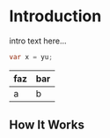 # Introduction

intro text here...

```c#
var x = yu;
```

| faz | bar |
|-----|-----|
| a   |b    |


## How It Works
